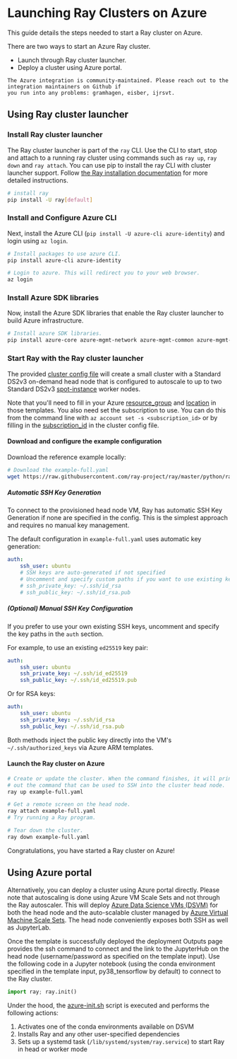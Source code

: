
# Launching Ray Clusters on Azure

This guide details the steps needed to start a Ray cluster on Azure.

There are two ways to start an Azure Ray cluster.
- Launch through Ray cluster launcher.
- Deploy a cluster using Azure portal.

```{note}
The Azure integration is community-maintained. Please reach out to the integration maintainers on Github if
you run into any problems: gramhagen, eisber, ijrsvt.
```

## Using Ray cluster launcher


### Install Ray cluster launcher

The Ray cluster launcher is part of the `ray` CLI. Use the CLI to start, stop and attach to a running ray cluster using commands such as  `ray up`, `ray down` and `ray attach`. You can use pip to install the ray CLI with cluster launcher support. Follow [the Ray installation documentation](installation) for more detailed instructions.

```bash
# install ray
pip install -U ray[default]
```

### Install and Configure Azure CLI

Next, install the Azure CLI (`pip install -U azure-cli azure-identity`) and login using `az login`.

```bash
# Install packages to use azure CLI.
pip install azure-cli azure-identity

# Login to azure. This will redirect you to your web browser.
az login
```

### Install Azure SDK libraries

Now, install the Azure SDK libraries that enable the Ray cluster launcher to build Azure infrastructure.

```bash
# Install azure SDK libraries.
pip install azure-core azure-mgmt-network azure-mgmt-common azure-mgmt-resource azure-mgmt-compute msrestazure
```

### Start Ray with the Ray cluster launcher

The provided [cluster config file](https://github.com/ray-project/ray/tree/eacc763c84d47c9c5b86b26a32fd62c685be84e6/python/ray/autoscaler/azure/example-full.yaml) will create a small cluster with a Standard DS2v3 on-demand head node that is configured to autoscale to up to two Standard DS2v3 [spot-instance](https://docs.microsoft.com/en-us/azure/virtual-machines/windows/spot-vms) worker nodes.

Note that you'll need to fill in your Azure [resource_group](https://github.com/ray-project/ray/blob/eacc763c84d47c9c5b86b26a32fd62c685be84e6/python/ray/autoscaler/azure/example-full.yaml#L42) and [location](https://github.com/ray-project/ray/blob/eacc763c84d47c9c5b86b26a32fd62c685be84e6/python/ray/autoscaler/azure/example-full.yaml#L41) in those templates. You also need set the subscription to use. You can do this from the command line with `az account set -s <subscription_id>` or by filling in the [subscription_id](https://github.com/ray-project/ray/blob/eacc763c84d47c9c5b86b26a32fd62c685be84e6/python/ray/autoscaler/azure/example-full.yaml#L44) in the cluster config file.

#### Download and configure the example configuration

Download the reference example locally:

```bash
# Download the example-full.yaml
wget https://raw.githubusercontent.com/ray-project/ray/master/python/ray/autoscaler/azure/example-full.yaml
```



##### Automatic SSH Key Generation

To connect to the provisioned head node VM, Ray has automatic SSH Key Generation if none are specified in the config. This is the simplest approach and requires no manual key management.

The default configuration in `example-full.yaml` uses automatic key generation:

```yaml
auth:
    ssh_user: ubuntu
    # SSH keys are auto-generated if not specified
    # Uncomment and specify custom paths if you want to use existing keys:
    # ssh_private_key: ~/.ssh/id_rsa
    # ssh_public_key: ~/.ssh/id_rsa.pub
```

##### (Optional) Manual SSH Key Configuration

If you prefer to use your own existing SSH keys, uncomment and specify the key paths in the `auth` section. 

For example, to use an existing `ed25519` key pair:

```yaml
auth:
    ssh_user: ubuntu
    ssh_private_key: ~/.ssh/id_ed25519
    ssh_public_key: ~/.ssh/id_ed25519.pub
```

Or for RSA keys:

```yaml
auth:
    ssh_user: ubuntu
    ssh_private_key: ~/.ssh/id_rsa
    ssh_public_key: ~/.ssh/id_rsa.pub
```

Both methods inject the public key directly into the VM's `~/.ssh/authorized_keys` via Azure ARM templates.

#### Launch the Ray cluster on Azure

```bash
# Create or update the cluster. When the command finishes, it will print
# out the command that can be used to SSH into the cluster head node.
ray up example-full.yaml

# Get a remote screen on the head node.
ray attach example-full.yaml
# Try running a Ray program.

# Tear down the cluster.
ray down example-full.yaml
```

Congratulations, you have started a Ray cluster on Azure!

## Using Azure portal

Alternatively, you can deploy a cluster using Azure portal directly. Please note that autoscaling is done using Azure VM Scale Sets and not through the Ray autoscaler. This will deploy [Azure Data Science VMs (DSVM)](https://azure.microsoft.com/en-us/services/virtual-machines/data-science-virtual-machines/) for both the head node and the auto-scalable cluster managed by [Azure Virtual Machine Scale Sets](https://azure.microsoft.com/en-us/services/virtual-machine-scale-sets/).
The head node conveniently exposes both SSH as well as JupyterLab.



Once the template is successfully deployed the deployment Outputs page provides the ssh command to connect and the link to the JupyterHub on the head node (username/password as specified on the template input).
Use the following code in a Jupyter notebook (using the conda environment specified in the template input, py38_tensorflow by default) to connect to the Ray cluster.

```python
import ray; ray.init()
```

Under the hood, the [azure-init.sh](https://github.com/ray-project/ray/blob/master/doc/azure/azure-init.sh) script is executed and performs the following actions:

1. Activates one of the conda environments available on DSVM
2. Installs Ray and any other user-specified dependencies
3. Sets up a systemd task (``/lib/systemd/system/ray.service``) to start Ray in head or worker mode
